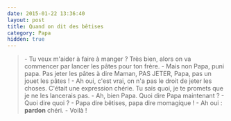 ```yaml
---
date: 2015-01-22 13:36:40
layout: post
title: Quand on dit des bêtises
category: Papa
hidden: true
---
```


> \- Tu veux m'aider à faire à manger ? Très bien, alors on va commencer par lancer les pâtes pour ton frère.
> \- Mais non Papa, puni papa. Pas jeter les pâtes à dire Maman, PAS JETER, Papa, pas un jouet les pâtes !
> \- Ah oui, c'est vrai, on n'a pas le droit de jeter les choses. C'était une expression chérie. Tu sais quoi, je te promets que je ne les lancerais pas.
> \- Ah, bien Papa. Quoi dire Papa maintenant ?
> \- Quoi dire quoi ?
> \- Papa dire bêtises, papa dire momagique !
> \- Ah oui : **pardon** chéri.
> \- Voilà !

